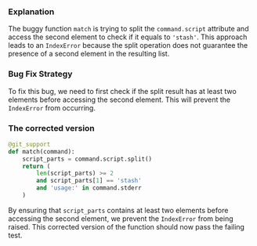 ### Explanation
The buggy function `match` is trying to split the `command.script` attribute and access the second element to check if it equals to `'stash'`. This approach leads to an `IndexError` because the split operation does not guarantee the presence of a second element in the resulting list.

### Bug Fix Strategy
To fix this bug, we need to first check if the split result has at least two elements before accessing the second element. This will prevent the `IndexError` from occurring.

### The corrected version
```python
@git_support
def match(command):
    script_parts = command.script.split()
    return (
        len(script_parts) >= 2
        and script_parts[1] == 'stash'
        and 'usage:' in command.stderr
    )
``` 

By ensuring that `script_parts` contains at least two elements before accessing the second element, we prevent the `IndexError` from being raised. This corrected version of the function should now pass the failing test.
